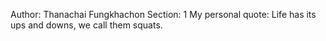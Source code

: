 Author: Thanachai Fungkhachon
Section: 1
My personal quote: Life has its ups and downs, we call them squats.

